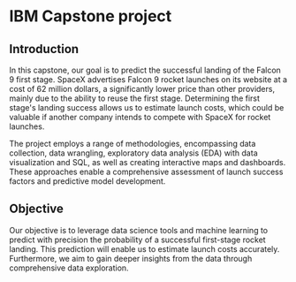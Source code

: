 # IBM Capstone project

## Introduction
In this capstone, our goal is to predict the successful landing of the Falcon 9 first stage. SpaceX advertises Falcon 9 rocket launches on its website at a cost of 62 million dollars, a significantly lower price than other providers, mainly due to the ability to reuse the first stage. Determining the first stage's landing success allows us to estimate launch costs, which could be valuable if another company intends to compete with SpaceX for rocket launches.

The project employs a range of methodologies, encompassing data collection, data wrangling, exploratory data analysis (EDA) with data visualization and SQL, as well as creating interactive maps and dashboards. These approaches enable a comprehensive assessment of launch success factors and predictive model development.

## Objective

Our objective is to leverage data science tools and machine learning to predict with precision the probability of a successful first-stage rocket landing. This prediction will enable us to estimate launch costs accurately. Furthermore, we aim to gain deeper insights from the data through comprehensive data exploration.

